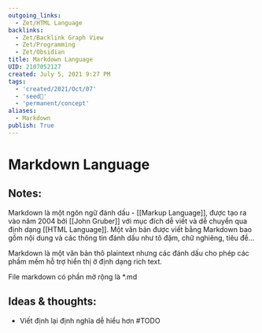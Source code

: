 ```yaml
---
outgoing_links:
  - Zet/HTML Language
backlinks:
  - Zet/Backlink Graph View
  - Zet/Programming
  - Zet/Obsidian
title: Markdown Language
UID: 2107052127
created: July 5, 2021 9:27 PM
tags:
  - 'created/2021/Oct/07'
  - 'seed🥜'
  - 'permanent/concept'
aliases:
  - Markdown
publish: True
---
```

# Markdown Language

## Notes:

Markdown là một ngôn ngữ đánh dấu - [[Markup Language]], được tạo ra vào năm 2004 bởi [[John Gruber]] với mục đích dễ viết và dễ chuyển qua định dạng [[HTML Language]]. Một văn bản được viết bằng Markdown bao gồm nội dung và các thông tin đánh dấu như tô đậm, chữ nghiêng, tiêu đề...

Markdown là một văn bản thô plaintext nhưng các đánh dấu cho phép các phầm mềm hỗ trợ hiển thị ở định dạng rich text.

File markdown có phần mở rộng là *.md

## Ideas & thoughts:
- Viết định lại định nghĩa dễ hiểu hơn #TODO 

